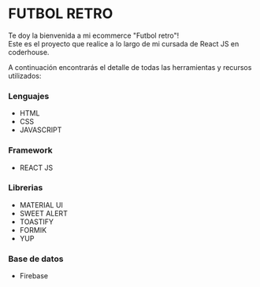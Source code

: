 # FUTBOL RETRO

Te doy la bienvenida a mi ecommerce "Futbol retro"!  
Este es el proyecto que realice a lo largo de mi cursada de React JS en coderhouse.

A continuación encontrarás el detalle de todas las herramientas y recursos utilizados:

### Lenguajes

- HTML
- CSS
- JAVASCRIPT

### Framework

- REACT JS

### Librerias

- MATERIAL UI
- SWEET ALERT
- TOASTIFY
- FORMIK
- YUP

### Base de datos

- Firebase
